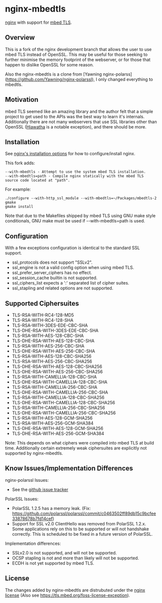 nginx-mbedtls
========

[nginx](http://www.nginx.org) with support for [mbed TLS](https://tls.mbed.org/).

Overview
--------

This is a fork of the nginx development branch that allows the user to use mbed TLS instead of OpenSSL.  This may be useful for those seeking to further minimise the memory footprint of the webserver, or for those that happen to dislike OpenSSL for some reason.

Also the nginx-mbedtls is a clone from [Yawning nginx-polarss] (https://github.com/Yawning/nginx-polarssl), I only changed everything to mbedtls.

Motivation
--------

mbed TLS seemed like an amazing library and the author felt that a simple project to get used to the APIs was the best way to learn it's internals.  Additionally there are not many webservers that use SSL libraries other than OpenSSL ([Hiawatha](http://www.hiawatha-webserver.org/) is a notable exception), and there should be more.

Installation
--------

See [nginx's installation options](http://wiki.nginx.org/InstallOptions) for how to configure/install nginx.

This fork adds:

    --with-mbedtls - Attempt to use the system mbed TLS installation.
    --with-mbedtls=path - Compile nginx statically with the mbed TLS source code located at "path".

For example:

    ./configure --with-http_ssl_module --with-mbedtls=~/Packages/mbedtls-2
    gmake
    gmake install

Note that due to the Makefiles shipped by mbed TLS using GNU make style conditionals, GNU make must be used if --with-mbedtls=path is used.

Configuration
--------

With a few exceptions configuration is identical to the standard SSL support.

 - ssl_protocols does not support "SSLv2".
 - ssl_engine is not a valid config option when using mbed TLS.
 - ssl_prefer_server_ciphers has no effect.
 - ssl_session_cache builtin is not supported.
 - ssl_ciphers_list expects a ':' separated list of cipher suites.
 - ssl_stapling and related options are not supported.

Supported Ciphersuites
--------

 - TLS-RSA-WITH-RC4-128-MD5
 - TLS-RSA-WITH-RC4-128-SHA
 - TLS-RSA-WITH-3DES-EDE-CBC-SHA
 - TLS-DHE-RSA-WITH-3DES-EDE-CBC-SHA
 - TLS-RSA-WITH-AES-128-CBC-SHA
 - TLS-DHE-RSA-WITH-AES-128-CBC-SHA
 - TLS-RSA-WITH-AES-256-CBC-SHA
 - TLS-DHE-RSA-WITH-AES-256-CBC-SHA
 - TLS-RSA-WITH-AES-128-CBC-SHA256
 - TLS-RSA-WITH-AES-256-CBC-SHA256
 - TLS-DHE-RSA-WITH-AES-128-CBC-SHA256
 - TLS-DHE-RSA-WITH-AES-256-CBC-SHA256
 - TLS-RSA-WITH-CAMELLIA-128-CBC-SHA
 - TLS-DHE-RSA-WITH-CAMELLIA-128-CBC-SHA
 - TLS-RSA-WITH-CAMELLIA-256-CBC-SHA
 - TLS-DHE-RSA-WITH-CAMELLIA-256-CBC-SHA
 - TLS-RSA-WITH-CAMELLIA-128-CBC-SHA256
 - TLS-DHE-RSA-WITH-CAMELLIA-128-CBC-SHA256
 - TLS-RSA-WITH-CAMELLIA-256-CBC-SHA256
 - TLS-DHE-RSA-WITH-CAMELLIA-256-CBC-SHA256
 - TLS-RSA-WITH-AES-128-GCM-SHA256
 - TLS-RSA-WITH-AES-256-GCM-SHA384
 - TLS-DHE-RSA-WITH-AES-128-GCM-SHA256
 - TLS-DHE-RSA-WITH-AES-256-GCM-SHA384

Note: This depends on what ciphers were compiled into mbed TLS at build time.  Additionally certain extremely weak ciphersuites are explicitly not supported by nginx-mbedtls.

Know Issues/Implementation Differences
--------

nginx-polarssl Issues:

 - See the [github issue tracker](https://github.com/Yawning/nginx-polarssl/issues?sort=created&state=open)

PolarSSL Issues:

 - PolarSSL 1.2.5 has a memory leak. (Fix: https://github.com/polarssl/polarssl/commit/c0463502ff89db15c9bcfee33878678b7fd14cef)
 - Support for SSL v2.0 ClientHello was removed from PolarSSL 1.2.x.  Some applications rely on this to be supported or will not handshake correctly.  This is scheduled to be fixed in a future version of PolarSSL.

Implementation differences:

 - SSLv2.0 is not supported, and will not be supported.
 - OCSP stapling is not and more than likely will not be supported.
 - ECDH is not yet supported by mbed TLS.

License
--------

The changes added by nginx-mbedtls are distrubuted under the [nginx license](http://nginx.org/LICENSE) (Also see https://tls.mbed.org/foss-license-exception).
